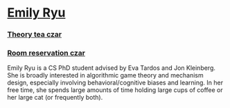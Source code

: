 # [Emily Ryu](https://emilyryu.github.io/)

### [Theory tea czar](../projects/theory_tea)

### [Room reservation czar](../projects/room_reservation)

Emily Ryu is a CS PhD student advised by Eva Tardos and Jon Kleinberg. She is broadly interested in algorithmic game theory and mechanism design, especially involving behavioral/cognitive biases and learning. In her free time, she spends large amounts of time holding large cups of coffee or her large cat (or frequently both).
